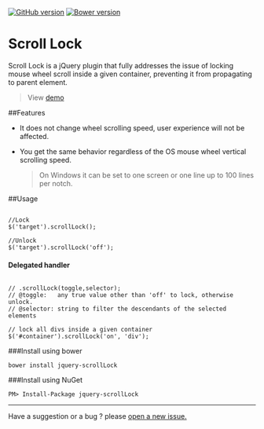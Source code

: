 [![GitHub version](https://badge.fury.io/gh/MohammadYounes%2Fjquery-scrollLock.svg)](http://badge.fury.io/gh/MohammadYounes%2Fjquery-scrollLock) [![Bower version](https://badge.fury.io/bo/jquery-scrollLock.svg)](http://badge.fury.io/bo/jquery-scrollLock)

Scroll Lock 
=================

Scroll Lock is a jQuery plugin that fully addresses the issue of locking mouse wheel scroll inside a given container, preventing it from propagating to parent element.

> View [demo](http://mohammadyounes.github.io/jquery-scrollLock/example/)

##Features

* It does not change wheel scrolling speed, user experience will not be affected. 
* You get the same behavior regardless of the OS mouse wheel vertical scrolling speed.

  > On Windows it can be set to one screen or one line up to 100 lines per notch.


##Usage
```

//Lock
$('target').scrollLock();

//Unlock
$('target').scrollLock('off');

```
#### Delegated handler
```

// .scrollLock(toggle,selector);
// @toggle:   any true value other than 'off' to lock, otherwise unlock.
// @selector: string to filter the descendants of the selected elements

// lock all divs inside a given container
$('#container').scrollLock('on', 'div');

```
###Install using bower
```
bower install jquery-scrollLock
```

###Install using NuGet
```
PM> Install-Package jquery-scrollLock
```



------

Have a suggestion or a bug ? please [open a new issue.](https://github.com/MohammadYounes/jquery-scrollLock/issues?state=open)
